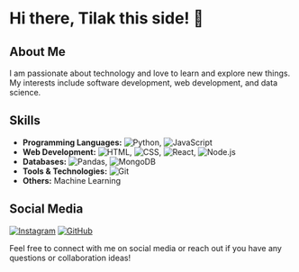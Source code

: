 # Hi there, Tilak this side! 👋

## About Me

I am passionate about technology and love to learn and explore new things. My interests include software development, web development, and data science.

## Skills

- **Programming Languages:** ![Python](https://img.shields.io/badge/-Python-3776AB?style=flat&logo=python&logoColor=white), ![JavaScript](https://img.shields.io/badge/-JavaScript-F7DF1E?style=flat&logo=javascript&logoColor=black)
- **Web Development:** ![HTML](https://img.shields.io/badge/-HTML5-E34F26?style=flat&logo=html5&logoColor=white), ![CSS](https://img.shields.io/badge/-CSS-1572B6?style=flat&logo=css3&logoColor=white), ![React](https://img.shields.io/badge/-React-61DAFB?style=flat&logo=react&logoColor=black), ![Node.js](https://img.shields.io/badge/-Node.js-339933?style=flat&logo=node.js&logoColor=white)
- **Databases:** ![Pandas](https://img.shields.io/badge/-Pandas-150458?style=flat&logo=pandas&logoColor=white), ![MongoDB](https://img.shields.io/badge/-MongoDB-47A248?style=flat&logo=mongodb&logoColor=white)
- **Tools & Technologies:** ![Git](https://img.shields.io/badge/-Git-F05032?style=flat&logo=git&logoColor=white)
- **Others:** Machine Learning

## Social Media

[![Instagram](https://img.shields.io/badge/Instagram-E4405F?style=flat&logo=instagram&logoColor=white)](https://instagram.com/_chromaatic)
[![GitHub](https://img.shields.io/badge/GitHub-100000?style=flat&logo=github&logoColor=white)](https://github.com/Tilak-khatua)

Feel free to connect with me on social media or reach out if you have any questions or collaboration ideas!
